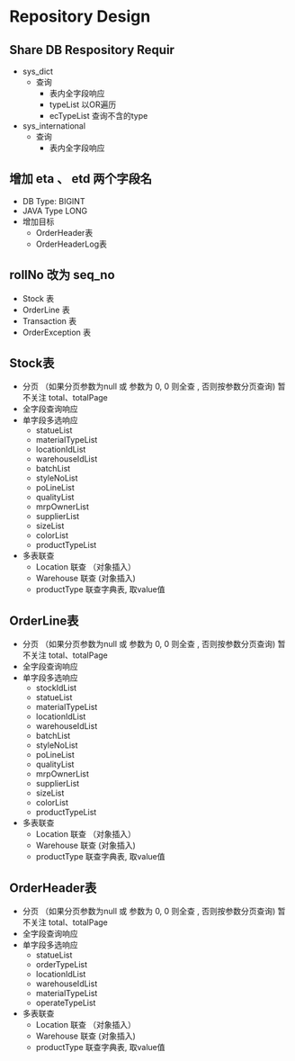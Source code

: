 # Repository Design
## Share DB Respository Requir
* sys_dict
    * 查询
        * 表内全字段响应
        * typeList 以OR遍历
        * ecTypeList 查询不含的type
* sys_international
    * 查询
        * 表内全字段响应
        
## 增加 eta 、 etd 两个字段名
* DB Type: BIGINT
* JAVA Type LONG
* 增加目标
    * OrderHeader表
    * OrderHeaderLog表

## rollNo 改为 seq_no
* Stock 表
* OrderLine 表
* Transaction 表
* OrderException 表

## Stock表
* 分页 （如果分页参数为null 或  参数为 0, 0 则全查 ,  否则按参数分页查询) 暂不关注 total、totalPage
* 全字段查询响应
* 单字段多选响应
    * statueList
    * materialTypeList
    * locationIdList
    * warehouseIdList
    * batchList
    * styleNoList
    * poLineList
    * qualityList
    * mrpOwnerList
    * supplierList
    * sizeList
    * colorList
    * productTypeList
* 多表联查
    * Location 联查 （对象插入）
    * Warehouse 联查 (对象插入)
    * productType 联查字典表, 取value值

## OrderLine表
* 分页 （如果分页参数为null 或  参数为 0, 0 则全查 ,  否则按参数分页查询) 暂不关注 total、totalPage
* 全字段查询响应
* 单字段多选响应
    * stockIdList
    * statueList
    * materialTypeList
    * locationIdList
    * warehouseIdList
    * batchList
    * styleNoList
    * poLineList
    * qualityList
    * mrpOwnerList
    * supplierList
    * sizeList
    * colorList
    * productTypeList
* 多表联查
    * Location 联查 （对象插入）
    * Warehouse 联查 (对象插入)
    * productType 联查字典表, 取value值

## OrderHeader表
* 分页 （如果分页参数为null 或  参数为 0, 0 则全查 ,  否则按参数分页查询) 暂不关注 total、totalPage
* 全字段查询响应
* 单字段多选响应
    * statueList
    * orderTypeList
    * locationIdList
    * warehouseIdList
    * materialTypeList
    * operateTypeList
* 多表联查
    * Location 联查 （对象插入）
    * Warehouse 联查 (对象插入)
    * productType 联查字典表, 取value值
